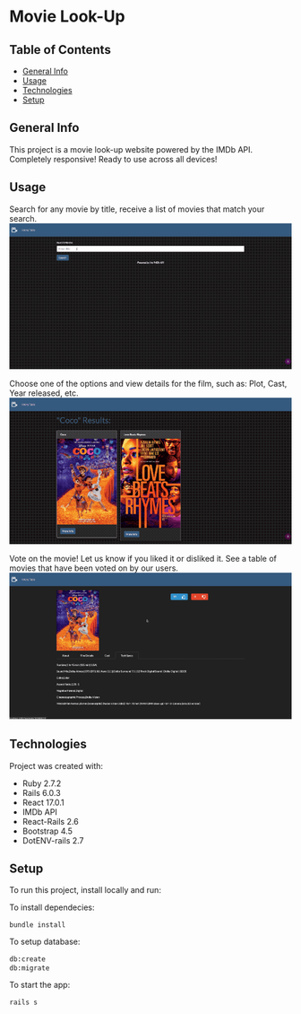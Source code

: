 # Movie Look-Up

## Table of Contents
* [General Info](https://github.com/DiegoPlancarte/movie_api/blob/main/README.md#general-info)
* [Usage](https://github.com/DiegoPlancarte/movie_api/blob/main/README.md#usage)
* [Technologies](https://github.com/DiegoPlancarte/movie_api/blob/main/README.md#technologies)
* [Setup](https://github.com/DiegoPlancarte/movie_api/blob/main/README.md#setup)

[General Info]: (https://github.com/DiegoPlancarte/movie_api/blob/main/README.md#general-info)

## General Info
This project is a movie look-up website powered by the IMDb API. Completely responsive! Ready to use across all devices!

## Usage
Search for any movie by title, receive a list of movies that match your search.
![gif of search function](https://github.com/DiegoPlancarte/movie_api/blob/main/app/assets/images/search.gif "search")

Choose one of the options and view details for the film, such as: Plot, Cast, Year released, etc.
![gif of looking through movie info](https://github.com/DiegoPlancarte/movie_api/blob/main/app/assets/images/info.gif "info")

Vote on the movie! Let us know if you liked it or disliked it. See a table of movies that have been voted on by our users.
![gif of voting and looking at table of movies that have been voted for](https://github.com/DiegoPlancarte/movie_api/blob/main/app/assets/images/table.gif "vote table")

## Technologies
Project was created with:
* Ruby 2.7.2
* Rails 6.0.3
* React 17.0.1
* IMDb API
* React-Rails 2.6
* Bootstrap 4.5
* DotENV-rails 2.7

## Setup
To run this project, install locally and run:

To install dependecies:
```
bundle install
```

To setup database:
```
db:create
db:migrate
```

To start the app:
```
rails s
```
